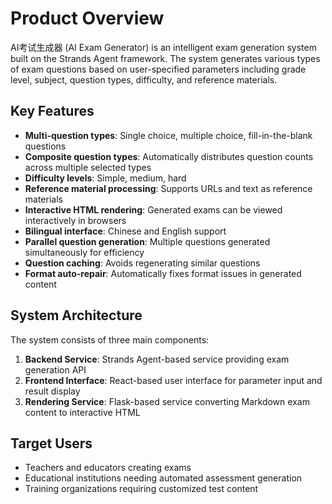 # Product Overview

AI考试生成器 (AI Exam Generator) is an intelligent exam generation system built on the Strands Agent framework. The system generates various types of exam questions based on user-specified parameters including grade level, subject, question types, difficulty, and reference materials.

## Key Features

- **Multi-question types**: Single choice, multiple choice, fill-in-the-blank questions
- **Composite question types**: Automatically distributes question counts across multiple selected types
- **Difficulty levels**: Simple, medium, hard
- **Reference material processing**: Supports URLs and text as reference materials
- **Interactive HTML rendering**: Generated exams can be viewed interactively in browsers
- **Bilingual interface**: Chinese and English support
- **Parallel question generation**: Multiple questions generated simultaneously for efficiency
- **Question caching**: Avoids regenerating similar questions
- **Format auto-repair**: Automatically fixes format issues in generated content

## System Architecture

The system consists of three main components:

1. **Backend Service**: Strands Agent-based service providing exam generation API
2. **Frontend Interface**: React-based user interface for parameter input and result display  
3. **Rendering Service**: Flask-based service converting Markdown exam content to interactive HTML

## Target Users

- Teachers and educators creating exams
- Educational institutions needing automated assessment generation
- Training organizations requiring customized test content
